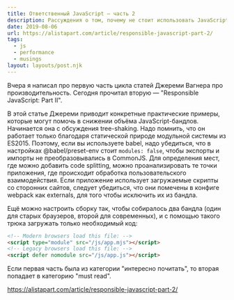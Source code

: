 ```yaml
---
title: Ответственный JavaScript — часть 2
description: Рассуждения о том, почему не стоит использовать JavaScript, если есть такая возможность (вторая часть)
date: 2019-08-06
url: https://alistapart.com/article/responsible-javascript-part-2/
tags:
  - js
  - performance
  - musings
layout: layouts/post.njk
---
```

Вчера я написал про первую часть цикла статей Джереми Вагнера про производительность. Сегодня прочитал вторую — "Responsible JavaScript: Part II".

В этой статье Джереми приводит конкретные практические примеры, которые могут помочь в снижении объёма JavaScript-бандлов. Начинается она с обсуждения tree-shaking. Надо помнить, что он работает только благодаря статической природе модульной системы из ES2015. Поэтому, если вы используете babel, надо убедиться, что в настройках @babel/preset-env стоит `modules: false`, чтобы экспорты и импорты не преобразовывались в CommonJS. Для определения мест, где можно добавить code splitting, можно проанализировать те точки приложения, где происходит обработка пользовательского взаимодействия. Если приложение использует загружаемые скрипты со сторонних сайтов, следует убедиться, что они помечены в конфиге webpack как externals, для того чтобы исключить их из бандла.

Ещё можно настроить сборку так, чтобы собиралось два бандла (один для старых браузеров, второй для современных), и с помощью такого трюка загружать только необходимый код:

```html
<!-- Modern browsers load this file: -->
<script type="module" src="/js/app.mjs"></script>
<!-- Legacy browsers load this file: -->
<script defer nomodule src="/js/app.js"></script>
```

Если первая часть была из категории "интересно почитать", то вторая попадает в категорию "must read".

https://alistapart.com/article/responsible-javascript-part-2/
